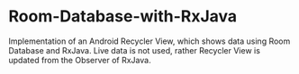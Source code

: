 # Room-Database-with-RxJava
Implementation of an Android Recycler View, which shows data using Room Database and RxJava.
Live data is not used, rather Recycler View is updated from the Observer of RxJava.
